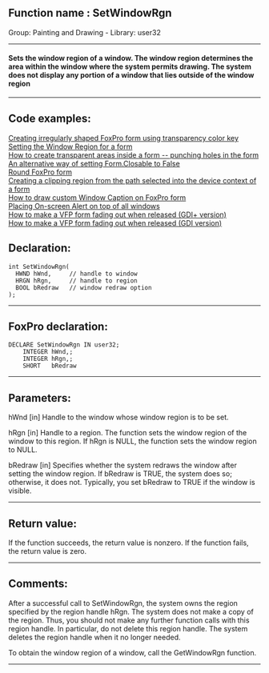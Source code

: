 
## Function name : SetWindowRgn
Group: Painting and Drawing - Library: user32    
***  


#### Sets the window region of a window. The window region determines the area within the window where the system permits drawing. The system does not display any portion of a window that lies outside of the window region
***  


## Code examples:
[Creating irregularly shaped FoxPro form using transparency color key](../../samples/sample_033.md)  
[Setting the Window Region for a form](../../samples/sample_120.md)  
[How to create transparent areas inside a form -- punching holes in the form](../../samples/sample_126.md)  
[An alternative way of setting Form.Closable to False](../../samples/sample_127.md)  
[Round FoxPro form](../../samples/sample_143.md)  
[Creating a clipping region from the path selected into the device context of a form](../../samples/sample_144.md)  
[How to draw custom Window Caption on FoxPro form](../../samples/sample_499.md)  
[Placing On-screen Alert on top of all windows](../../samples/sample_504.md)  
[How to make a VFP form fading out when released (GDI+ version)](../../samples/sample_527.md)  
[How to make a VFP form fading out when released (GDI version)](../../samples/sample_528.md)  

## Declaration:
```foxpro  
int SetWindowRgn(
  HWND hWnd,     // handle to window
  HRGN hRgn,     // handle to region
  BOOL bRedraw   // window redraw option
);  
```  
***  


## FoxPro declaration:
```foxpro  
DECLARE SetWindowRgn IN user32;
	INTEGER hWnd,;
	INTEGER hRgn,;
	SHORT   bRedraw  
```  
***  


## Parameters:
hWnd 
[in] Handle to the window whose window region is to be set. 

hRgn 
[in] Handle to a region. The function sets the window region of the window to this region. 
If hRgn is NULL, the function sets the window region to NULL. 

bRedraw 
[in] Specifies whether the system redraws the window after setting the window region. If bRedraw is TRUE, the system does so; otherwise, it does not. Typically, you set bRedraw to TRUE if the window is visible. 

  
***  


## Return value:
If the function succeeds, the return value is nonzero. If the function fails, the return value is zero. 
  
***  


## Comments:
After a successful call to SetWindowRgn, the system owns the region specified by the region handle hRgn. The system does not make a copy of the region. Thus, you should not make any further function calls with this region handle. In particular, do not delete this region handle. The system deletes the region handle when it no longer needed.  
  
To obtain the window region of a window, call the GetWindowRgn function.  
  
***  

